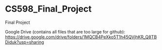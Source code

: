 # CS598_Final_Project
Final Project

Google Drive (contains all files that are too large for github): https://drive.google.com/drive/folders/1MQCB4PeXko5T1h45QVjhKR_Q8TBDiduk?usp=sharing
